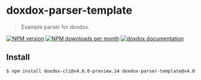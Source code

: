 # doxdox-parser-template

> Example parser for doxdox.

[![NPM version](https://img.shields.io/npm/v/doxdox-parser-template?style=flat-square)](https://www.npmjs.org/package/doxdox-parser-template)
[![NPM downloads per month](https://img.shields.io/npm/dm/doxdox-parser-template?style=flat-square)](https://www.npmjs.org/package/doxdox-parser-template)
[![doxdox documentation](https://img.shields.io/badge/doxdox-documentation-%23E85E95?style=flat-square)](https://doxdox.org)

## Install

```bash
$ npm install doxdox-cli@v4.0.0-preview.14 doxdox-parser-template@v4.0.0-preview.14 --save-dev
```
